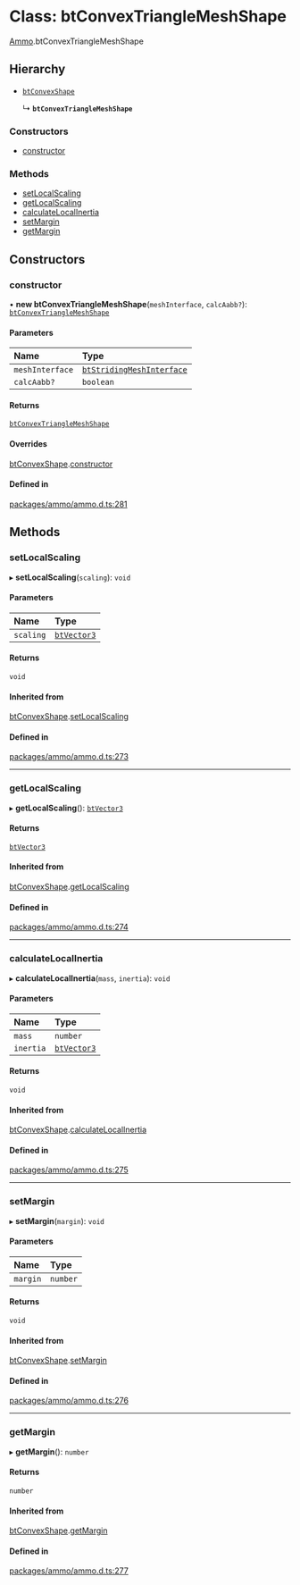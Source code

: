 # Class: btConvexTriangleMeshShape

[Ammo](../modules/Ammo.md).btConvexTriangleMeshShape

## Hierarchy

- [`btConvexShape`](Ammo.btConvexShape.md)

  ↳ **`btConvexTriangleMeshShape`**

### Constructors

- [constructor](Ammo.btConvexTriangleMeshShape.md#constructor)

### Methods

- [setLocalScaling](Ammo.btConvexTriangleMeshShape.md#setlocalscaling)
- [getLocalScaling](Ammo.btConvexTriangleMeshShape.md#getlocalscaling)
- [calculateLocalInertia](Ammo.btConvexTriangleMeshShape.md#calculatelocalinertia)
- [setMargin](Ammo.btConvexTriangleMeshShape.md#setmargin)
- [getMargin](Ammo.btConvexTriangleMeshShape.md#getmargin)

## Constructors

### constructor

• **new btConvexTriangleMeshShape**(`meshInterface`, `calcAabb?`): [`btConvexTriangleMeshShape`](Ammo.btConvexTriangleMeshShape.md)

#### Parameters

| Name | Type |
| :------ | :------ |
| `meshInterface` | [`btStridingMeshInterface`](Ammo.btStridingMeshInterface.md) |
| `calcAabb?` | `boolean` |

#### Returns

[`btConvexTriangleMeshShape`](Ammo.btConvexTriangleMeshShape.md)

#### Overrides

[btConvexShape](Ammo.btConvexShape.md).[constructor](Ammo.btConvexShape.md#constructor)

#### Defined in

[packages/ammo/ammo.d.ts:281](https://github.com/Orillusion/orillusion/blob/main/packages/ammo/ammo.d.ts#L281)

## Methods

### setLocalScaling

▸ **setLocalScaling**(`scaling`): `void`

#### Parameters

| Name | Type |
| :------ | :------ |
| `scaling` | [`btVector3`](Ammo.btVector3.md) |

#### Returns

`void`

#### Inherited from

[btConvexShape](Ammo.btConvexShape.md).[setLocalScaling](Ammo.btConvexShape.md#setlocalscaling)

#### Defined in

[packages/ammo/ammo.d.ts:273](https://github.com/Orillusion/orillusion/blob/main/packages/ammo/ammo.d.ts#L273)

___

### getLocalScaling

▸ **getLocalScaling**(): [`btVector3`](Ammo.btVector3.md)

#### Returns

[`btVector3`](Ammo.btVector3.md)

#### Inherited from

[btConvexShape](Ammo.btConvexShape.md).[getLocalScaling](Ammo.btConvexShape.md#getlocalscaling)

#### Defined in

[packages/ammo/ammo.d.ts:274](https://github.com/Orillusion/orillusion/blob/main/packages/ammo/ammo.d.ts#L274)

___

### calculateLocalInertia

▸ **calculateLocalInertia**(`mass`, `inertia`): `void`

#### Parameters

| Name | Type |
| :------ | :------ |
| `mass` | `number` |
| `inertia` | [`btVector3`](Ammo.btVector3.md) |

#### Returns

`void`

#### Inherited from

[btConvexShape](Ammo.btConvexShape.md).[calculateLocalInertia](Ammo.btConvexShape.md#calculatelocalinertia)

#### Defined in

[packages/ammo/ammo.d.ts:275](https://github.com/Orillusion/orillusion/blob/main/packages/ammo/ammo.d.ts#L275)

___

### setMargin

▸ **setMargin**(`margin`): `void`

#### Parameters

| Name | Type |
| :------ | :------ |
| `margin` | `number` |

#### Returns

`void`

#### Inherited from

[btConvexShape](Ammo.btConvexShape.md).[setMargin](Ammo.btConvexShape.md#setmargin)

#### Defined in

[packages/ammo/ammo.d.ts:276](https://github.com/Orillusion/orillusion/blob/main/packages/ammo/ammo.d.ts#L276)

___

### getMargin

▸ **getMargin**(): `number`

#### Returns

`number`

#### Inherited from

[btConvexShape](Ammo.btConvexShape.md).[getMargin](Ammo.btConvexShape.md#getmargin)

#### Defined in

[packages/ammo/ammo.d.ts:277](https://github.com/Orillusion/orillusion/blob/main/packages/ammo/ammo.d.ts#L277)
